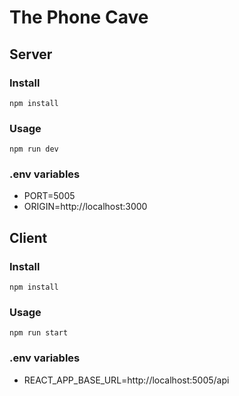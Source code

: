 # The Phone Cave

## Server

### Install

`npm install`

### Usage

`npm run dev`

### .env variables

- PORT=5005
- ORIGIN=http://localhost:3000

## Client

### Install

`npm install`

### Usage

`npm run start`

### .env variables

- REACT_APP_BASE_URL=http://localhost:5005/api